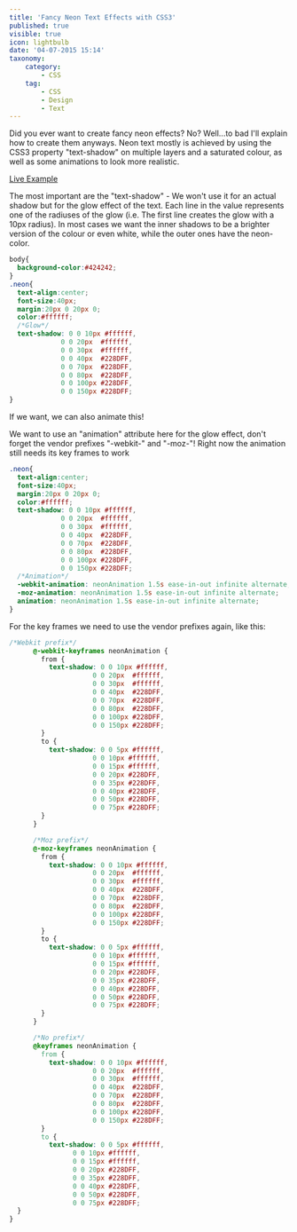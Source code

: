 ```yaml
---
title: 'Fancy Neon Text Effects with CSS3'
published: true
visible: true
icon: lightbulb
date: '04-07-2015 15:14'
taxonomy:
    category:
        - CSS
    tag:
        - CSS
        - Design
        - Text
---
```


Did you ever want to create fancy neon effects? No? Well...to bad I'll explain how to create them anyways. Neon text mostly is achieved by using the CSS3 property "text-shadow" on multiple layers and a saturated colour, as well as some animations to look more realistic.

[Live Example](http://f-rilling.com/projects/NeonText/)


The most important are the "text-shadow" - We won't use it for an actual shadow but for the glow effect of the text. Each line in the value represents one of the radiuses of the glow (i.e. The first line creates the glow with a 10px radius). In most cases we want the inner shadows to be a brighter version of the colour or even white, while the outer ones have the neon-color.

```css
body{
  background-color:#424242;
}
.neon{
  text-align:center;
  font-size:40px;
  margin:20px 0 20px 0;
  color:#ffffff;
  /*Glow*/
  text-shadow: 0 0 10px #ffffff,
             0 0 20px  #ffffff,
             0 0 30px  #ffffff,
             0 0 40px  #228DFF,
             0 0 70px  #228DFF,
             0 0 80px  #228DFF,
             0 0 100px #228DFF,
             0 0 150px #228DFF;
}
```

If we want, we can also animate this!

We want to use an "animation" attribute here for the glow effect, don't forget the vendor prefixes "-webkit-" and "-moz-"! Right now the animation still needs its key frames to work

```css
.neon{
  text-align:center;
  font-size:40px;
  margin:20px 0 20px 0;
  color:#ffffff;
  text-shadow: 0 0 10px #ffffff,
             0 0 20px  #ffffff,
             0 0 30px  #ffffff,
             0 0 40px  #228DFF,
             0 0 70px  #228DFF,
             0 0 80px  #228DFF,
             0 0 100px #228DFF,
             0 0 150px #228DFF;
  /*Animation*/
  -webkit-animation: neonAnimation 1.5s ease-in-out infinite alternate;
  -moz-animation: neonAnimation 1.5s ease-in-out infinite alternate;
  animation: neonAnimation 1.5s ease-in-out infinite alternate;   
}
```

For the key frames we need to use the vendor prefixes again, like this:

```css
/*Webkit prefix*/
      @-webkit-keyframes neonAnimation {
        from {
          text-shadow: 0 0 10px #ffffff,
                     0 0 20px  #ffffff,
                     0 0 30px  #ffffff,
                     0 0 40px  #228DFF,
                     0 0 70px  #228DFF,
                     0 0 80px  #228DFF,
                     0 0 100px #228DFF,
                     0 0 150px #228DFF;
        }
        to {
          text-shadow: 0 0 5px #ffffff,
                     0 0 10px #ffffff,
                     0 0 15px #ffffff,
                     0 0 20px #228DFF,
                     0 0 35px #228DFF,
                     0 0 40px #228DFF,
                     0 0 50px #228DFF,
                     0 0 75px #228DFF;
        }
      }

      /*Moz prefix*/
      @-moz-keyframes neonAnimation {
        from {
          text-shadow: 0 0 10px #ffffff,
                     0 0 20px  #ffffff,
                     0 0 30px  #ffffff,
                     0 0 40px  #228DFF,
                     0 0 70px  #228DFF,
                     0 0 80px  #228DFF,
                     0 0 100px #228DFF,
                     0 0 150px #228DFF;
        }
        to {
          text-shadow: 0 0 5px #ffffff,
                     0 0 10px #ffffff,
                     0 0 15px #ffffff,
                     0 0 20px #228DFF,
                     0 0 35px #228DFF,
                     0 0 40px #228DFF,
                     0 0 50px #228DFF,
                     0 0 75px #228DFF;
        }
      }

      /*No prefix*/
      @keyframes neonAnimation {
        from {
          text-shadow: 0 0 10px #ffffff,
                     0 0 20px  #ffffff,
                     0 0 30px  #ffffff,
                     0 0 40px  #228DFF,
                     0 0 70px  #228DFF,
                     0 0 80px  #228DFF,
                     0 0 100px #228DFF,
                     0 0 150px #228DFF;
        }
        to {
          text-shadow: 0 0 5px #ffffff,
                0 0 10px #ffffff,
                0 0 15px #ffffff,
                0 0 20px #228DFF,
                0 0 35px #228DFF,
                0 0 40px #228DFF,
                0 0 50px #228DFF,
                0 0 75px #228DFF;
  }
}
```
